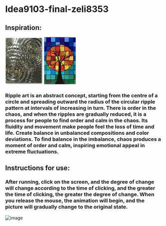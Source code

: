 # Idea9103-final-zeli8353
## Inspiration:
<img src="water.jpeg" width="24%" height="24%"> <img src="imBalance.jpeg" width="20%" height="20%">

### Ripple art is an abstract concept, starting from the centre of a circle and spreading outward the radius of the circular ripple pattern at intervals of increasing in turn. There is order in the chaos, and when the ripples are gradually reduced, it is a process for people to find order and calm in the chaos. Its fluidity and movement make people feel the loss of time and life. Create balance in unbalanced compositions and color deviations. To find balance in the imbalance, chaos produces a moment of order and calm, inspiring emotional appeal in extreme fluctuations.
## **Instructions for use**:
### After running, click on the screen, and the degree of change will change according to the time of clicking, and the greater the time of clicking, the greater the degree of change. When you release the mouse, the animation will begin, and the picture will gradually change to the original state.
![image](animation.gif)